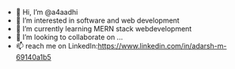 - 👋 Hi, I’m @a4aadhi
- 👀 I’m interested in software and web development
- 🌱 I’m currently learning MERN stack webdevelopment
- 💞️ I’m looking to collaborate on ...
- 📫 reach me on LinkedIn:https://www.linkedin.com/in/adarsh-m-69140a1b5

<!---
a4aadhi/a4aadhi is a ✨ special ✨ repository because its `README.md` (this file) appears on your GitHub profile.
You can click the Preview link to take a look at your changes.
--->
